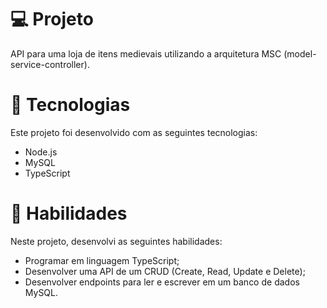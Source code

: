 # 💻 Projeto
API para uma loja de itens medievais utilizando a arquitetura MSC (model-service-controller).
# 🚀 Tecnologias
Este projeto foi desenvolvido com as seguintes tecnologias:
-	Node.js
-	MySQL
-	TypeScript
# 📌 Habilidades
Neste projeto, desenvolvi as seguintes habilidades:
-	Programar em linguagem TypeScript;
-	Desenvolver uma API de um CRUD (Create, Read, Update e Delete);
-	Desenvolver endpoints para ler e escrever em um banco de dados MySQL.
